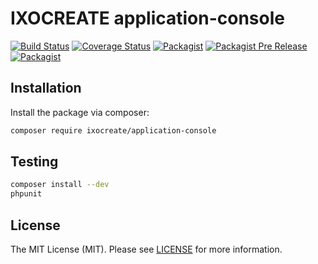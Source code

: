 # IXOCREATE application-console

[![Build Status](https://travis-ci.org/ixocreate/application-console.svg?branch=master)](https://travis-ci.org/ixocreate/application-console)
[![Coverage Status](https://coveralls.io/repos/github/ixocreate/application-console/badge.svg?branch=develop)](https://coveralls.io/github/ixocreate/application-console?branch=develop)
[![Packagist](https://img.shields.io/packagist/v/ixocreate/application-console.svg)](https://packagist.org/packages/ixocreate/application-console)
[![Packagist Pre Release](https://img.shields.io/packagist/vpre/ixocreate/application-console.svg)](https://packagist.org/packages/ixocreate/application-console)
[![Packagist](https://img.shields.io/packagist/l/ixocreate/application-console.svg)](https://packagist.org/packages/ixocreate/application-console)

## Installation

Install the package via composer:

```sh
composer require ixocreate/application-console
```

## Testing

```sh
composer install --dev
phpunit
```

## License

The MIT License (MIT). Please see [LICENSE](LICENSE) for more information.
